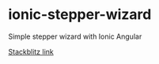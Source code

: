 # ionic-stepper-wizard
Simple stepper wizard with Ionic Angular

[Stackblitz link](https://stackblitz.com/github/Fulvia1989/ionic-stepper-wizard?file=README.md)

